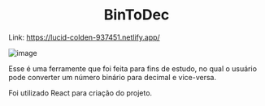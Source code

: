 <h1 align="center">BinToDec</h1>

Link: https://lucid-colden-937451.netlify.app/

![image](https://user-images.githubusercontent.com/85813489/156942330-fa64a3b7-fea5-4df8-ad7f-a1f161834749.png)

Esse é uma ferramente que foi feita para fins de estudo, no qual o usuário pode converter um número binário para decimal e vice-versa.

Foi utilizado React para criação do projeto.
